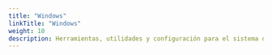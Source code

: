 ```yaml
---
title: "Windows"
linkTitle: "Windows"
weight: 10
description: Herramientas, utilidades y configuración para el sistema operativo de Microsoft 
---
```


 
